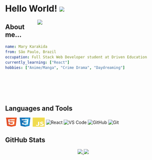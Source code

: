 # Hello World! <img src="https://user-images.githubusercontent.com/42378118/110234147-e3259600-7f4e-11eb-95be-0c4047144dea.gif" width="26">

<img align="right" width="400" src="https://media.istockphoto.com/vectors/working-at-home-coworking-space-and-home-office-concept-freelancer-vector-id1256213257?k=20&m=1256213257&s=612x612&w=0&h=Vnk0-0y08nLHIh8Iv5oMKEknDKhm2tZ37VenVu3FmhM="> 

## About me...
```yaml
name: Mary Karakida
from: São Paulo, Brazil
occupation: Full Stack Web Developer student at Driven Education
currently_learning: ["React"]
hobbies: ["Anime/Manga", "Crime Drama", "Daydreaming"]
```

<br/><br/><br/><br/>

## Languages and Tools
<div>
  <img align="center" title="HTML" alt="HTML" height="30" width="40" src="https://raw.githubusercontent.com/devicons/devicon/master/icons/html5/html5-original.svg" />
  <img align="center" title="CSS" alt="CSS" height="30" width="40" src="https://raw.githubusercontent.com/devicons/devicon/master/icons/css3/css3-original.svg" />
  <img align="center" title="Javascript" alt="Javascript" height="30" width="40" src="https://raw.githubusercontent.com/devicons/devicon/master/icons/javascript/javascript-plain.svg" />
  <img align="center" title="React" alt="React" height="30" width="40" src="https://cdn.jsdelivr.net/gh/devicons/devicon/icons/react/react-original.svg" />
  <img align="center" title="VS Code" alt="VS Code" height="30" width="40" src="https://cdn.jsdelivr.net/gh/devicons/devicon/icons/vscode/vscode-original.svg" />
  <img align="center" title="GitHub" alt="GitHub" height="32" width="40" src="https://gist.githubusercontent.com/andrezzasouza/a5a0d2445c4c5015ffbb0704f87a7c34/raw/8153b4f391c3513f6bca21727980d3a1f5a197f0/github-grey.svg" />
  <img align="center" title="Git" alt="Git" height="30" width="40" src="https://cdn.jsdelivr.net/gh/devicons/devicon/icons/git/git-original.svg" />&nbsp;
</div>

## GitHub Stats

<div align="center">
  <a href="https://github.com/marykarakida">
  <img height="180em" src="https://github-readme-stats.vercel.app/api?username=marykarakida&show_icons=true&theme=tokyonight&include_all_commits=true&count_private=true"/>
  <img height="180em" src="https://github-readme-stats.vercel.app/api/top-langs/?username=marykarakida&layout=compact&langs_count=7&theme=tokyonight"/>
</div>


